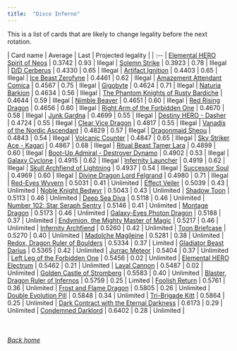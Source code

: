 ```yaml
---
title:  "Disco Inferno"
---
```


This is a list of cards that are likely to change legality before the next rotation.

| Card name | Average | Last | Projected legality |
| :-- |
[Elemental HERO Spirit of Neos](https://db.ygoprodeck.com/card/?search=Elemental%20HERO%20Spirit%20of%20Neos) | 0.3742 | 0.93 | Illegal |
[Solemn Strike](https://db.ygoprodeck.com/card/?search=Solemn%20Strike) | 0.3923 | 0.78 | Illegal |
[D/D Cerberus](https://db.ygoprodeck.com/card/?search=D/D%20Cerberus) | 0.4330 | 0.65 | Illegal |
[Artifact Ignition](https://db.ygoprodeck.com/card/?search=Artifact%20Ignition) | 0.4403 | 0.65 | Illegal |
[Ice Beast Zerofyne](https://db.ygoprodeck.com/card/?search=Ice%20Beast%20Zerofyne) | 0.4461 | 0.62 | Illegal |
[Amazement Attendant Comica](https://db.ygoprodeck.com/card/?search=Amazement%20Attendant%20Comica) | 0.4567 | 0.75 | Illegal |
[Gigobyte](https://db.ygoprodeck.com/card/?search=Gigobyte) | 0.4624 | 0.71 | Illegal |
[Naturia Barkion](https://db.ygoprodeck.com/card/?search=Naturia%20Barkion) | 0.4634 | 0.56 | Illegal |
[The Phantom Knights of Rusty Bardiche](https://db.ygoprodeck.com/card/?search=The%20Phantom%20Knights%20of%20Rusty%20Bardiche) | 0.4644 | 0.59 | Illegal |
[Nimble Beaver](https://db.ygoprodeck.com/card/?search=Nimble%20Beaver) | 0.4651 | 0.60 | Illegal |
[Red Rising Dragon](https://db.ygoprodeck.com/card/?search=Red%20Rising%20Dragon) | 0.4656 | 0.60 | Illegal |
[Right Arm of the Forbidden One](https://db.ygoprodeck.com/card/?search=Right%20Arm%20of%20the%20Forbidden%20One) | 0.4670 | 0.58 | Illegal |
[Junk Gardna](https://db.ygoprodeck.com/card/?search=Junk%20Gardna) | 0.4699 | 0.55 | Illegal |
[Destiny HERO - Dasher](https://db.ygoprodeck.com/card/?search=Destiny%20HERO%20-%20Dasher) | 0.4724 | 0.55 | Illegal |
[Clear Vice Dragon](https://db.ygoprodeck.com/card/?search=Clear%20Vice%20Dragon) | 0.4817 | 0.55 | Illegal |
[Vanadis of the Nordic Ascendant](https://db.ygoprodeck.com/card/?search=Vanadis%20of%20the%20Nordic%20Ascendant) | 0.4829 | 0.57 | Illegal |
[Dragonmaid Sheou](https://db.ygoprodeck.com/card/?search=Dragonmaid%20Sheou) | 0.4843 | 0.54 | Illegal |
[Volcanic Counter](https://db.ygoprodeck.com/card/?search=Volcanic%20Counter) | 0.4847 | 0.65 | Illegal |
[Sky Striker Ace - Kagari](https://db.ygoprodeck.com/card/?search=Sky%20Striker%20Ace%20-%20Kagari) | 0.4867 | 0.68 | Illegal |
[Ritual Beast Tamer Lara](https://db.ygoprodeck.com/card/?search=Ritual%20Beast%20Tamer%20Lara) | 0.4899 | 0.60 | Illegal |
[Boot-Up Admiral - Destroyer Dynamo](https://db.ygoprodeck.com/card/?search=Boot-Up%20Admiral%20-%20Destroyer%20Dynamo) | 0.4902 | 0.53 | Illegal |
[Galaxy Cyclone](https://db.ygoprodeck.com/card/?search=Galaxy%20Cyclone) | 0.4915 | 0.62 | Illegal |
[Infernity Launcher](https://db.ygoprodeck.com/card/?search=Infernity%20Launcher) | 0.4919 | 0.62 | Illegal |
[Skull Archfiend of Lightning](https://db.ygoprodeck.com/card/?search=Skull%20Archfiend%20of%20Lightning) | 0.4937 | 0.54 | Illegal |
[Successor Soul](https://db.ygoprodeck.com/card/?search=Successor%20Soul) | 0.4969 | 0.60 | Illegal |
[Divine Dragon Lord Felgrand](https://db.ygoprodeck.com/card/?search=Divine%20Dragon%20Lord%20Felgrand) | 0.4980 | 0.71 | Illegal |
[Red-Eyes Wyvern](https://db.ygoprodeck.com/card/?search=Red-Eyes%20Wyvern) | 0.5031 | 0.41 | Unlimited |
[Effect Veiler](https://db.ygoprodeck.com/card/?search=Effect%20Veiler) | 0.5039 | 0.43 | Unlimited |
[Noble Knight Bedwyr](https://db.ygoprodeck.com/card/?search=Noble%20Knight%20Bedwyr) | 0.5043 | 0.43 | Unlimited |
[Shadow Toon](https://db.ygoprodeck.com/card/?search=Shadow%20Toon) | 0.5113 | 0.46 | Unlimited |
[Deep Sea Diva](https://db.ygoprodeck.com/card/?search=Deep%20Sea%20Diva) | 0.5118 | 0.46 | Unlimited |
[Number 102: Star Seraph Sentry](https://db.ygoprodeck.com/card/?search=Number%20102:%20Star%20Seraph%20Sentry) | 0.5146 | 0.41 | Unlimited |
[Montage Dragon](https://db.ygoprodeck.com/card/?search=Montage%20Dragon) | 0.5173 | 0.46 | Unlimited |
[Galaxy-Eyes Photon Dragon](https://db.ygoprodeck.com/card/?search=Galaxy-Eyes%20Photon%20Dragon) | 0.5188 | 0.37 | Unlimited |
[Endymion, the Mighty Master of Magic](https://db.ygoprodeck.com/card/?search=Endymion,%20the%20Mighty%20Master%20of%20Magic) | 0.5217 | 0.46 | Unlimited |
[Infernity Archfiend](https://db.ygoprodeck.com/card/?search=Infernity%20Archfiend) | 0.5260 | 0.42 | Unlimited |
[Toon Briefcase](https://db.ygoprodeck.com/card/?search=Toon%20Briefcase) | 0.5270 | 0.40 | Unlimited |
[Madolche Magileine](https://db.ygoprodeck.com/card/?search=Madolche%20Magileine) | 0.5281 | 0.38 | Unlimited |
[Redox, Dragon Ruler of Boulders](https://db.ygoprodeck.com/card/?search=Redox,%20Dragon%20Ruler%20of%20Boulders) | 0.5334 | 0.37 | Limited |
[Gladiator Beast Darius](https://db.ygoprodeck.com/card/?search=Gladiator%20Beast%20Darius) | 0.5365 | 0.42 | Unlimited |
[Jurrac Meteor](https://db.ygoprodeck.com/card/?search=Jurrac%20Meteor) | 0.5404 | 0.37 | Unlimited |
[Left Leg of the Forbidden One](https://db.ygoprodeck.com/card/?search=Left%20Leg%20of%20the%20Forbidden%20One) | 0.5456 | 0.02 | Unlimited |
[Elemental HERO Electrum](https://db.ygoprodeck.com/card/?search=Elemental%20HERO%20Electrum) | 0.5462 | 0.21 | Unlimited |
[Laval Cannon](https://db.ygoprodeck.com/card/?search=Laval%20Cannon) | 0.5487 | 0.02 | Unlimited |
[Golden Castle of Stromberg](https://db.ygoprodeck.com/card/?search=Golden%20Castle%20of%20Stromberg) | 0.5583 | 0.40 | Unlimited |
[Blaster, Dragon Ruler of Infernos](https://db.ygoprodeck.com/card/?search=Blaster,%20Dragon%20Ruler%20of%20Infernos) | 0.5759 | 0.25 | Limited |
[Foolish Return](https://db.ygoprodeck.com/card/?search=Foolish%20Return) | 0.5761 | 0.36 | Unlimited |
[Frost and Flame Dragon](https://db.ygoprodeck.com/card/?search=Frost%20and%20Flame%20Dragon) | 0.5805 | 0.26 | Unlimited |
[Double Evolution Pill](https://db.ygoprodeck.com/card/?search=Double%20Evolution%20Pill) | 0.5848 | 0.34 | Unlimited |
[Tri-Brigade Kitt](https://db.ygoprodeck.com/card/?search=Tri-Brigade%20Kitt) | 0.5864 | 0.25 | Unlimited |
[Dark Contract with the Eternal Darkness](https://db.ygoprodeck.com/card/?search=Dark%20Contract%20with%20the%20Eternal%20Darkness) | 0.6173 | 0.29 | Unlimited |
[Condemned Darklord](https://db.ygoprodeck.com/card/?search=Condemned%20Darklord) | 0.6402 | 0.28 | Unlimited |

<br>

###### [Back home](index)